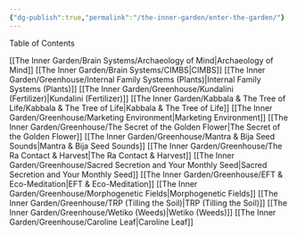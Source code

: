 ```yaml
---
{"dg-publish":true,"permalink":"/the-inner-garden/enter-the-garden/"}
---
```


Table of Contents

[[The Inner Garden/Brain Systems/Archaeology of Mind\|Archaeology of Mind]]
[[The Inner Garden/Brain Systems/CIMBS\|CIMBS]]
[[The Inner Garden/Greenhouse/Internal Family Systems (Plants)\|Internal Family Systems (Plants)]]
[[The Inner Garden/Greenhouse/Kundalini (Fertilizer)\|Kundalini (Fertilizer)]]
[[The Inner Garden/Kabbala & The Tree of Life/Kabbala & The Tree of Life\|Kabbala & The Tree of Life]]
[[The Inner Garden/Greenhouse/Marketing Environment\|Marketing Environment]]
[[The Inner Garden/Greenhouse/The Secret of the Golden Flower\|The Secret of the Golden Flower]]
[[The Inner Garden/Greenhouse/Mantra & Bija Seed Sounds\|Mantra & Bija Seed Sounds]]
[[The Inner Garden/Greenhouse/The Ra Contact & Harvest\|The Ra Contact & Harvest]]
[[The Inner Garden/Greenhouse/Sacred Secretion and Your Monthly Seed\|Sacred Secretion and Your Monthly Seed]]
[[The Inner Garden/Greenhouse/EFT & Eco-Meditation\|EFT & Eco-Meditation]]
[[The Inner Garden/Greenhouse/Morphogenetic Fields\|Morphogenetic Fields]]
[[The Inner Garden/Greenhouse/TRP (Tilling the Soil)\|TRP (Tilling the Soil)]]
[[The Inner Garden/Greenhouse/Wetiko (Weeds)\|Wetiko (Weeds)]]
[[The Inner Garden/Greenhouse/Caroline Leaf\|Caroline Leaf]]